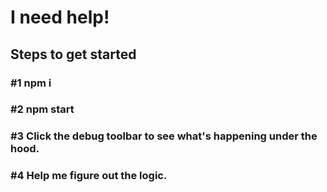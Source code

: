 # I need help!
## Steps to get started
### #1 npm i
### #2 npm start
### #3 Click the debug toolbar to see what's happening under the hood.
### #4 Help me figure out the logic.

